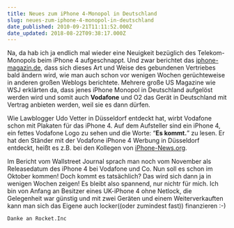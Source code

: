 ```yaml
---
title: Neues zum iPhone 4-Monopol in Deutschland
slug: neues-zum-iphone-4-monopol-in-deutschland
date_published: 2010-09-21T11:11:52.000Z
date_updated: 2018-08-22T09:38:17.000Z
---
```


Na, da hab ich ja endlich mal wieder eine Neuigkeit bezüglich des Telekom-Monopols beim iPhone 4 aufgeschnappt. Und zwar berichtet das [iphone-magazin.de](http://www.iphone-magazine.de/iphone-4-bei-vodafone-ab-oktober-6857/?utm_source=feedburner&amp;utm_medium=twitter&amp;utm_campaign=Feed%3A+iphone_magazine+%28IPhone+3G+und+3G+S+Magazine%29), dass sich dieses Art und Weise des gebundenen Vertriebes bald ändern wird, wie man auch schon vor wenigen Wochen gerüchteweise in anderen großen Weblogs berichtete. Mehrere große US Magazine wie WSJ  erklärten da, dass jenes iPhone Monopol in Deutschland aufgelöst  werden wird und somit auch **Vodafone** und O2 das Gerät in Deutschland mit Vertrag anbieten werden, weil sie es dann dürfen.

Wie Lawblogger Udo Vetter in Düsseldorf entdeckt hat, wirbt  Vodafone schon mit Plakaten für das iPhone 4. Auf dem Aufsteller sind  ein iPhone 4, ein fettes Vodafone Logo zu sehen und die Worte: “**Es kommt.**” zu lesen. Er hat den Ständer mit der Vodafone iPhone 4 Werbung in Düsseldorf entdeckt, heißt es z.B. bei den Kollegen von [iPhone-News.org](http://www.iphone-news.org/2010/09/17/gerucht-iphone-4-schon-ab-oktober-bei-vodafone-12835/).

Im Bericht vom Wallstreet Journal sprach man noch vom November als  Releasedatum des iPhone 4 bei Vodafone und Co. Nun soll es schon im  Oktober kommen! Doch kommt es tatsächlich? Das wird sich dann ja in  wenigen Wochen zeigen! Es bleibt also spannend, nur nichtr für mich. Ich bin von Anfang an Besitzer eines UK-iPhone 4 ohne Netlock, die Gelegenheit war günstig und mit zwei Geräten und einem Weiterverkauften kann man sich das Eigene auch locker((oder zumindest fast)) finanzieren :-)

`Danke an Rocket.Inc`
